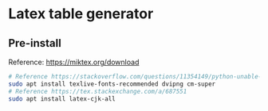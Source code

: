 # Latex table generator

## Pre-install

Reference: https://miktex.org/download

```bash
# Reference https://stackoverflow.com/questions/11354149/python-unable-to-render-tex-in-matplotlib
sudo apt install texlive-fonts-recommended dvipng cm-super
# Reference https://tex.stackexchange.com/a/687551
sudo apt install latex-cjk-all
```
